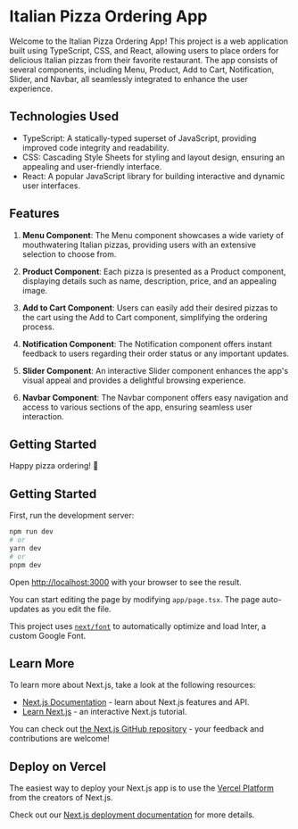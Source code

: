 
# Italian Pizza Ordering App

Welcome to the Italian Pizza Ordering App! This project is a web application built using TypeScript, CSS, and React, allowing users to place orders for delicious Italian pizzas from their favorite restaurant. The app consists of several components, including Menu, Product, Add to Cart, Notification, Slider, and Navbar, all seamlessly integrated to enhance the user experience.

## Technologies Used

- TypeScript: A statically-typed superset of JavaScript, providing improved code integrity and readability.
- CSS: Cascading Style Sheets for styling and layout design, ensuring an appealing and user-friendly interface.
- React: A popular JavaScript library for building interactive and dynamic user interfaces.

## Features

1. **Menu Component**: The Menu component showcases a wide variety of mouthwatering Italian pizzas, providing users with an extensive selection to choose from.

2. **Product Component**: Each pizza is presented as a Product component, displaying details such as name, description, price, and an appealing image.

3. **Add to Cart Component**: Users can easily add their desired pizzas to the cart using the Add to Cart component, simplifying the ordering process.

4. **Notification Component**: The Notification component offers instant feedback to users regarding their order status or any important updates.

5. **Slider Component**: An interactive Slider component enhances the app's visual appeal and provides a delightful browsing experience.

6. **Navbar Component**: The Navbar component offers easy navigation and access to various sections of the app, ensuring seamless user interaction.

## Getting Started


Happy pizza ordering! 🍕

















## Getting Started

First, run the development server:

```bash
npm run dev
# or
yarn dev
# or
pnpm dev
```

Open [http://localhost:3000](http://localhost:3000) with your browser to see the result.

You can start editing the page by modifying `app/page.tsx`. The page auto-updates as you edit the file.

This project uses [`next/font`](https://nextjs.org/docs/basic-features/font-optimization) to automatically optimize and load Inter, a custom Google Font.

## Learn More

To learn more about Next.js, take a look at the following resources:

- [Next.js Documentation](https://nextjs.org/docs) - learn about Next.js features and API.
- [Learn Next.js](https://nextjs.org/learn) - an interactive Next.js tutorial.

You can check out [the Next.js GitHub repository](https://github.com/vercel/next.js/) - your feedback and contributions are welcome!

## Deploy on Vercel

The easiest way to deploy your Next.js app is to use the [Vercel Platform](https://vercel.com/new?utm_medium=default-template&filter=next.js&utm_source=create-next-app&utm_campaign=create-next-app-readme) from the creators of Next.js.

Check out our [Next.js deployment documentation](https://nextjs.org/docs/deployment) for more details.
